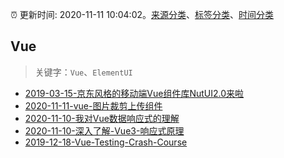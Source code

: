 :alarm_clock: 更新时间: 2020-11-11 10:04:02。[来源分类](../README.md)、[标签分类](../TAGS.md)、[时间分类](../TIMELINE.md)

## Vue


> 关键字：`Vue`、`ElementUI`



- [2019-03-15-京东风格的移动端Vue组件库NutUI2.0来啦](https://jdc.jd.com/archives/212979) 
- [2020-11-11-vue-图片裁剪上传组件](https://juejin.im/post/6893788892944662541) 
- [2020-11-10-我对Vue数据响应式的理解](https://juejin.im/post/6893763913175793671) 
- [2020-11-10-深入了解-Vue3-响应式原理](https://juejin.im/post/6893763807899271181) 
- [2019-12-18-Vue-Testing-Crash-Course](https://dev.to/blacksonic/vue-testing-crash-course-59kl) 